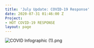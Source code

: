```yaml
---
title: 'July Update: COVID-19 Response'
date: 2020-07-31 01:46:00 Z
Project:
- HOT COVID-19 RESPONSE
layout: page
---
```


![COVID Infographic (1).png](/uploads/COVID%20Infographic%20(1).png)